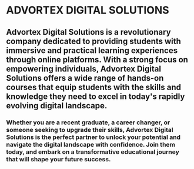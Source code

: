 # ADVORTEX DIGITAL SOLUTIONS

## Advortex Digital Solutions is a revolutionary company dedicated to providing students with immersive and practical learning experiences through online platforms. With a strong focus on empowering individuals, Advortex Digital Solutions offers a wide range of hands-on courses that equip students with the skills and knowledge they need to excel in today's rapidly evolving digital landscape.

### Whether you are a recent graduate, a career changer, or someone seeking to upgrade their skills, Advortex Digital Solutions is the perfect partner to unlock your potential and navigate the digital landscape with confidence. Join them today, and embark on a transformative educational journey that will shape your future success.